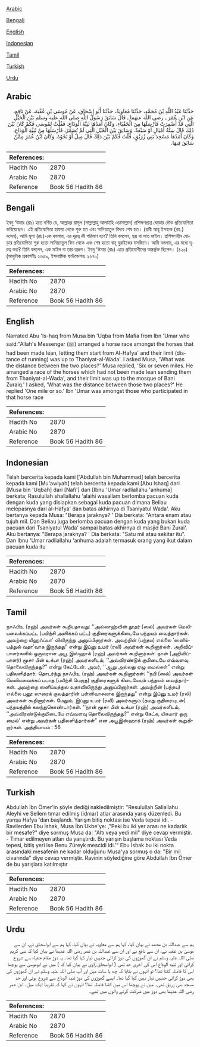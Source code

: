[Arabic](#arabic)

[Bengali](#bengali)

[English](#english)

[Indonesian](#indonesian)

[Tamil](#tamil)

[Turkish](#turkish)

[Urdu](#urdu)

## Arabic


<div dir="rtl" lang="ar" style={{fontSize:'larger',backgroundColor:'#f8f9fa',padding:20}}>
حَدَّثَنَا عَبْدُ اللَّهِ بْنُ مُحَمَّدٍ، حَدَّثَنَا مُعَاوِيَةُ، حَدَّثَنَا أَبُو إِسْحَاقَ، عَنْ مُوسَى بْنِ عُقْبَةَ، عَنْ نَافِعٍ، عَنِ ابْنِ عُمَرَ ـ رضى الله عنهما ـ قَالَ سَابَقَ رَسُولُ اللَّهِ صلى الله عليه وسلم بَيْنَ الْخَيْلِ الَّتِي قَدْ أُضْمِرَتْ فَأَرْسَلَهَا مِنَ الْحَفْيَاءِ، وَكَانَ أَمَدُهَا ثَنِيَّةَ الْوَدَاعِ‏.‏ فَقُلْتُ لِمُوسَى فَكَمْ كَانَ بَيْنَ ذَلِكَ قَالَ سِتَّةُ أَمْيَالٍ أَوْ سَبْعَةٌ‏.‏ وَسَابَقَ بَيْنَ الْخَيْلِ الَّتِي لَمْ تُضَمَّرْ، فَأَرْسَلَهَا مِنْ ثَنِيَّةِ الْوَدَاعِ، وَكَانَ أَمَدُهَا مَسْجِدَ بَنِي زُرَيْقٍ، قُلْتُ فَكَمْ بَيْنَ ذَلِكَ قَالَ مِيلٌ أَوْ نَحْوُهُ‏.‏ وَكَانَ ابْنُ عُمَرَ مِمَّنْ سَابَقَ فِيهَا‏.‏
</div>
<div style={{backgroundColor:'#f8f9fa',padding:20, marginBottom: 10}}><table> <thead> <tr> <th>References:</th> <th></th> </tr> </thead> <tbody><tr><td>Hadith No</td><td>2870</td></tr><tr><td>Arabic No</td><td>2870</td></tr><tr><td>Reference</td><td>Book 56 Hadith 86</td></tr></tbody></table></div>

## Bengali


<div dir="ltr" lang="bn" style={{fontSize:'larger',backgroundColor:'#f8f9fa',padding:20}}>
ইবনু ‘উমার (রাঃ) হতে বর্ণিত যে, আল্লাহর রাসূল (সাল্লাল্লাহু আলাইহি ওয়াসাল্লাম) প্রশিক্ষণপ্রাপ্ত ঘোড়ার দৌড় প্রতিযোগিতা করিয়েছেন। এই প্রতিযোগিতা হাফয়া থেকে শুরু হত এবং সানিয়্যাতুল বিদায় শেষ হত। (রাবী আবূ ইসহাক (রহ.) বলেন), আমি মূসা (রাঃ)-কে বললাম, এর দূরত্ব কী পরিমাণ হবে? তিনি বললেন, ছয় বা সাত মাইল। প্রশিক্ষণহীন ঘোড়ার প্রতিযোগিতা শুরু হতো সানিয়্যাতুল বিদা থেকে এবং শেষ হতো বানূ যুরাইকের মসজিদে। আমি বললাম, এর মধ্যে দূরত্ব কত? তিনি বললেন, এক মাইল বা তার তদ্রূপ। ইবনু ‘উমার (রাঃ) এতে প্রতিযোগীদের অন্তর্ভুক্ত ছিলেন। (৪২০) (আধুনিক প্রকাশনীঃ ২৬৫৯, ইসলামিক ফাউন্ডেশনঃ ২৬৭০)
</div>
<div style={{backgroundColor:'#f8f9fa',padding:20, marginBottom: 10}}><table> <thead> <tr> <th>References:</th> <th></th> </tr> </thead> <tbody><tr><td>Hadith No</td><td>2870</td></tr><tr><td>Arabic No</td><td>2870</td></tr><tr><td>Reference</td><td>Book 56 Hadith 86</td></tr></tbody></table></div>

## English


<div dir="ltr" lang="en" style={{fontSize:'larger',backgroundColor:'#f8f9fa',padding:20}}>
Narrated Abu 'Is-haq from Musa bin 'Uqba from Mafia from Ibn 'Umar who said:"Allah's Messenger (ﷺ) arranged a horse race amongst the horses that had been made lean, letting them start from Al-Hafya' and their limit (distance of running) was up to Thaniyat-al-Wada'. I asked Musa, 'What was the distance between the two places?' Musa replied, 'Six or seven miles. He arranged a race of the horses which had not been made lean sending them from Thaniyat-al-Wada', and their limit was up to the mosque of Bani Zuraiq.' I asked, 'What was the distance between those two places?' He replied 'One mile or so.' Ibn 'Umar was amongst those who participated in that horse race
</div>
<div style={{backgroundColor:'#f8f9fa',padding:20, marginBottom: 10}}><table> <thead> <tr> <th>References:</th> <th></th> </tr> </thead> <tbody><tr><td>Hadith No</td><td>2870</td></tr><tr><td>Arabic No</td><td>2870</td></tr><tr><td>Reference</td><td>Book 56 Hadith 86</td></tr></tbody></table></div>

## Indonesian


<div dir="ltr" lang="id" style={{fontSize:'larger',backgroundColor:'#f8f9fa',padding:20}}>
Telah bercerita kepada kami ['Abdullah bin Muhammad] telah bercerita kepada kami [Mu'awiyah] telah bercerita kepada kami [Abu Ishaq] dari [Musa bin 'Uqbah] dari [Nafi'] dari [Ibnu 'Umar radliallahu 'anhuma] berkata; Rasulullah shallallahu 'alaihi wasallam berlomba pacuan kuda dengan kuda yang disiapkan sebagai kuda pacuan dimana Beliau melepasnya dari al-Hafya' dan batas akhirnya di Tsaniyatul Wada'. Aku bertanya kepada Musa: "Berapa jaraknya? ' Dia berkata: "Antara enam atau tujuh mil. Dan Beliau juga berlomba pacuan dengan kuda yang bukan kuda pacuan dari Tsaniyatul Wada' sampai batas akhirnya di masjid Bani Zurai'. Aku bertanya: "Berapa jaraknya? ' Dia berkata: "Satu mil atau sekitar itu". Dan Ibnu 'Umar radliallahu 'anhuma adalah termasuk orang yang ikut dalam pacuan kuda itu
</div>
<div style={{backgroundColor:'#f8f9fa',padding:20, marginBottom: 10}}><table> <thead> <tr> <th>References:</th> <th></th> </tr> </thead> <tbody><tr><td>Hadith No</td><td>2870</td></tr><tr><td>Arabic No</td><td>2870</td></tr><tr><td>Reference</td><td>Book 56 Hadith 86</td></tr></tbody></table></div>

## Tamil


<div dir="ltr" lang="ta" style={{fontSize:'larger',backgroundColor:'#f8f9fa',padding:20}}>
நாஃபிஉ (ரஹ்) அவர்கள் கூறியதாவது: ‘‘அல்லாஹ்வின் தூதர் (ஸல்) அவர்கள் மெலியவைக்கப்பட்ட (பயிற்சி அளிக்கப் பட்ட) குதிரைகளுக்கிடையே பந்தயம் வைத்தார்கள். அவற்றை யிஹஃப்யா’ விலிருந்து அனுப்பினார்கள். அவற்றின் (பந்தய) எல்லை ‘ஸனிய்யத்துல் வதா’வாக இருந்தது” என்று இப்னு உமர் (ரலி) அவர்கள் கூறினார்கள். அறிவிப்பாளர்களில் ஒருவரான அபூ இஸ்ஹாக் (ரஹ்) அவர்கள் கூறினார்கள்: நான் (அறிவிப்பாளர்) மூசா பின் உக்பா (ரஹ்) அவர்களிடம், ‘‘அவ்விரண்டுக் குமிடையே எவ்வளவு தொலைவிருந்தது?” என்று கேட்டேன். அவர், ‘‘ஆறு அல்லது ஏழு மைல்கள்” என்று பதிலளித்தார். தொடர்ந்து நாஃபிஉ (ரஹ்) அவர்கள் கூறினார்கள்: ‘‘நபி (ஸல்) அவர்கள் மெலியவைக்கப் படாத (பயிற்சி பெறாத) குதிரைகளுக் கிடையேயும் பந்தயம் வைத்தார்கள். அவற்றை ஸனிய்யத்துல் வதாவிலிருந்து அனுப்பினார்கள். அவற்றின் (பந்தய) எல்லை பனூ ஸுரைக் குலத்தாரின் பள்ளிவாசலாக இருந்தது” என்று இப்னு உமர் (ரலி) அவர்கள் கூறினார்கள். மேலும், இப்னு உமர் (ரலி) அவர்களும் (தமது குதிரையுடன்) பந்தயத்தில் கலந்துகொண்டார்கள். ‘‘நான் மூசா பின் உக்பா (ரஹ்) அவர்களிடம், ‘‘அவ்விரண்டுக்குமிடையே எவ்வளவு தொலைவிருந்தது?” என்று கேட்க, யிசுமார் ஒரு மைல்’ என்று அவர்கள் பதிலளித்தார்கள்” என அபூஇஸ்ஹாக் (ரஹ்) அவர்கள் கூறுகிறார்கள். அத்தியாயம் : 56
</div>
<div style={{backgroundColor:'#f8f9fa',padding:20, marginBottom: 10}}><table> <thead> <tr> <th>References:</th> <th></th> </tr> </thead> <tbody><tr><td>Hadith No</td><td>2870</td></tr><tr><td>Arabic No</td><td>2870</td></tr><tr><td>Reference</td><td>Book 56 Hadith 86</td></tr></tbody></table></div>

## Turkish


<div dir="ltr" lang="tr" style={{fontSize:'larger',backgroundColor:'#f8f9fa',padding:20}}>
Abdullah İbn Ömer'in şöyle dediği nakledilmiştir: "Resulullah Sallallahu Aleyhi ve Sellem tımar edilmiş (idmar) atlar arasında yarış düzenledi. Bu yarışa Hafya 'dan başlandı. Yarışın bitiş noktası ise Veda tepesi idi. - Ravilerden Ebu İshak, Musa İbn Ukbe'ye: ,"Peki bu iki yer arası ne kadarlık bir mesafe?" diye sormuş Musa da: "Altı veya yedi mil" diye cevap vermiştir. - Tımar edilmeyen atları da yarıştırdı. Bu yarışın başlama noktası Veda tepesi, bitiş yeri ise Benu Züreyk mescidi idi.'" Ebu İshak bu iki nokta arasındaki mesafenin ne kadar olduğunu Musa'ya sormuş o da: "Bir mil civarında" diye cevap vermiştir. Ravinin söylediğine göre Abdullah İbn Ömer de bu yarışlara katılmıştır
</div>
<div style={{backgroundColor:'#f8f9fa',padding:20, marginBottom: 10}}><table> <thead> <tr> <th>References:</th> <th></th> </tr> </thead> <tbody><tr><td>Hadith No</td><td>2870</td></tr><tr><td>Arabic No</td><td>2870</td></tr><tr><td>Reference</td><td>Book 56 Hadith 86</td></tr></tbody></table></div>

## Urdu


<div dir="rtl" lang="ur" style={{fontSize:'larger',backgroundColor:'#f8f9fa',padding:20}}>
ہم سے عبداللہ بن محمد نے بیان کیا، کہا ہم سے معاویہ نے بیان کیا، کہا ہم سے ابواسحاق نے، ان سے موسیٰ بن عقبہ نے، ان سے نافع نے اور ان سے عبداللہ بن عمر رضی اللہ عنہما نے بیان کیا کہ نبی کریم صلی اللہ علیہ وسلم نے ان گھوڑوں کی دوڑ کرائی جنہیں تیار کیا گیا تھا۔ یہ دوڑ مقام حفیاء سے شروع کرائی اور ثنیۃ الوداع اس کی آخری حد تھی ( ابواسحاق راوی نے بیان کیا کہ ) میں نے ابوموسیٰ سے پوچھا اس کا فاصلہ کتنا تھا؟ تو انہوں نے بتایا کہ چھ یا سات میل اور آپ صلی اللہ علیہ وسلم نے ان گھوڑوں کی بھی دوڑ کرائی جنہیں تیار نہیں کیا گیا تھا۔ ایسے گھوڑوں کی دوڑ ثنیۃ الوداع سے شروع ہوئی اور حد مسجد بنی زریق تھی۔ میں نے پوچھا اس میں کتنا فاصلہ تھا؟ انہوں نے کہا کہ تقریباً ایک میل۔ ابن عمر رضی اللہ عنہما بھی دوڑ میں شرکت کرنے والوں میں تھے۔
</div>
<div style={{backgroundColor:'#f8f9fa',padding:20, marginBottom: 10}}><table> <thead> <tr> <th>References:</th> <th></th> </tr> </thead> <tbody><tr><td>Hadith No</td><td>2870</td></tr><tr><td>Arabic No</td><td>2870</td></tr><tr><td>Reference</td><td>Book 56 Hadith 86</td></tr></tbody></table></div>